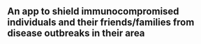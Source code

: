 ## An app to shield immunocompromised individuals and their friends/families from disease outbreaks in their area
